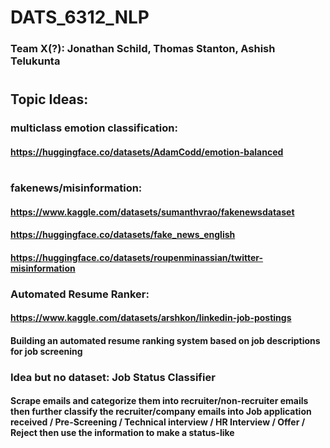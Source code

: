 # DATS_6312_NLP
### Team X(?): Jonathan Schild, Thomas Stanton, Ashish Telukunta
#
## Topic Ideas:
### multiclass emotion classification: 
#### https://huggingface.co/datasets/AdamCodd/emotion-balanced
#
#
### fakenews/misinformation: 
#### https://www.kaggle.com/datasets/sumanthvrao/fakenewsdataset
#### https://huggingface.co/datasets/fake_news_english
#### https://huggingface.co/datasets/roupenminassian/twitter-misinformation

### Automated Resume Ranker: 
#### https://www.kaggle.com/datasets/arshkon/linkedin-job-postings
#### Building an automated resume ranking system based on job descriptions for job screening 


### Idea but no dataset: Job Status Classifier

#### Scrape emails and categorize them into recruiter/non-recruiter emails then further classify the recruiter/company emails into Job application received / Pre-Screening / Technical interview / HR Interview / Offer / Reject then use the information to make a status-like 


